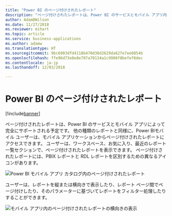 ```yaml
---
title: "Power BI のページ付けされたレポート"
description: "ページ付けされたレポートは、Power BI のサービスとモバイル アプリ内で最上位の存在になります 。"
author: AdamDWilson
ms.date: 11/27/2018
ms.reviewer: mihart
ms.topic: article
ms.service: business-applications
ms.author: adamw
ms.translationtype: HT
ms.sourcegitcommit: 9bc6903dfd4118b470d30d2629da62fe7ee0854b
ms.openlocfilehash: ffe96d73e8e8e707a70134a1c9986f8befef6dec
ms.contentlocale: ja-jp
ms.lasthandoff: 12/03/2018

---
```

#  <a name="power-bi-paginated-reports"></a>Power BI のページ付けされたレポート

[!include[banner](../../../includes/banner.md)]



ページ付けされたレポートは、Power BI のサービスとモバイル アプリによって完全にサポートされる予定です。 他の種類のレポートと同様に、Power BIモバイル ユーザーは、モバイル アプリケーションからページ付けされたレポートにアクセスできます。 ユーザーは、ワークスペース、お気に入り、最近のレポート一覧セクションで、ページ付けされたレポートを表示できます。 ページ付けされたレポートには、PBIX レポートと RDL レポートを区別するための異なるアイコンがあります。

![Power BI モバイル アプリ カタログ内のページ付けされたレポート](media/power-bi-paginated-reports-1.jpeg "Power BI モバイル アプリ カタログ内のページ付けされたレポート")
<!-- Picture 1 -->

ユーザーは、レポートを縦または横向きで表示したり、レポート ページ間でページ付けしたり、そのパラメーターに基づいてレポートをフィルター処理したりすることができます。

![モバイル アプリ内のページ付けされたレポートの横向きの表示](media/power-bi-paginated-reports-2.jpeg "モバイル アプリ内のページ付けされたレポートの横向きの表示")
<!-- Picture 3 -->


